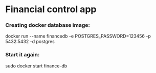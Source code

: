 # Financial control app

### Creating docker database image: 
docker run --name financedb -e POSTGRES_PASSWORD=123456 -p 5432:5432 -d postgres

### Start it again:
sudo docker start finance-db
